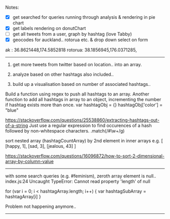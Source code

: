Notes:

-[x] get searched for queries running through analysis & rendering in pie chart
-[x] get labels rendering on donutChart
-[ ] get all tweets from a user, graph by hashtag (love Tabby)
-[x] geocodes for auckland.. rotorua etc. & drop down select on form

ak : 36.8621448,174.5852818
rotorua: 38.1856945,176.0371285,


______________


1. get more tweets from twitter based on location..
into an array.

2. analyze based on other hashtags also included..

3. build up a visualisation based on number of associated hashtags..

Build a function using regex to push all hashtags to an array. Another function to add all hashtags in array to an object, incrementing the number if hashtag exists more than once.
var hashtagObj = {}
hashtagObj['color'] = "blue"

https://stackoverflow.com/questions/25538860/extracting-hashtags-out-of-a-string
Just use a regular expression to find occurences of a hash followed by non-whitespace characters.
.match(/#\w+/g)



sort nested array (hashtagCountArray) by 2nd element in inner arrays
e.g.
[
  [happy, 1],
  [sad, 3],
  [jealous, 43]
]

https://stackoverflow.com/questions/16096872/how-to-sort-2-dimensional-array-by-column-value

________

with some search queries (e.g. #feminism), zeroth array element is null..
index.js:24 Uncaught TypeError: Cannot read property 'length' of null


for (var i = 0; i < hashtagArray.length; i++) {
  var hashtagSubArray = hashtagArray[i]
}

Problem not happening anymore..

_____
